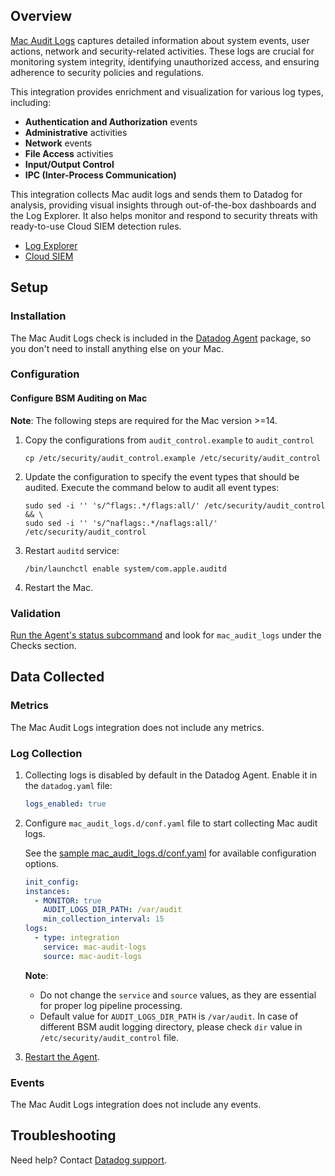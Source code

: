 ## Overview

[Mac Audit Logs][1] captures detailed information about system events, user actions, network and security-related activities. These logs are crucial for monitoring system integrity, identifying unauthorized access, and ensuring adherence to security policies and regulations.

This integration provides enrichment and visualization for various log types, including:

- **Authentication and Authorization** events  
- **Administrative** activities  
- **Network** events  
- **File Access** activities  
- **Input/Output Control**  
- **IPC (Inter-Process Communication)**  

This integration collects Mac audit logs and sends them to Datadog for analysis, providing visual insights through out-of-the-box dashboards and the Log Explorer. It also helps monitor and respond to security threats with ready-to-use Cloud SIEM detection rules.

* [Log Explorer][2]
* [Cloud SIEM][3]

## Setup

### Installation

The Mac Audit Logs check is included in the [Datadog Agent][4] package, so you don't need to install anything else on your Mac.

### Configuration

#### Configure BSM Auditing on Mac
**Note**: The following steps are required for the Mac version >=14.

1. Copy the configurations from `audit_control.example` to `audit_control`
    ```shell
    cp /etc/security/audit_control.example /etc/security/audit_control
    ```

2. Update the configuration to specify the event types that should be audited. Execute the command below to audit all event types:
    ```shell
    sudo sed -i '' 's/^flags:.*/flags:all/' /etc/security/audit_control && \
    sudo sed -i '' 's/^naflags:.*/naflags:all/' /etc/security/audit_control
    ```
3. Restart `auditd` service:
    ```shell
    /bin/launchctl enable system/com.apple.auditd
    ```

4. Restart the Mac.

### Validation

[Run the Agent's status subcommand][5] and look for `mac_audit_logs` under the Checks section.

## Data Collected

### Metrics

The Mac Audit Logs integration does not include any metrics.

### Log Collection

1. Collecting logs is disabled by default in the Datadog Agent. Enable it in the `datadog.yaml` file:

   ```yaml
   logs_enabled: true
   ```

2. Configure `mac_audit_logs.d/conf.yaml` file to start collecting Mac audit logs.

   See the [sample mac_audit_logs.d/conf.yaml][6] for available configuration options.

      ```yaml
      init_config:
      instances:
        - MONITOR: true
          AUDIT_LOGS_DIR_PATH: /var/audit
          min_collection_interval: 15
      logs:
        - type: integration
          service: mac-audit-logs
          source: mac-audit-logs
      ```

   **Note**:
     - Do not change the `service` and `source` values, as they are essential for proper log pipeline processing.
     - Default value for `AUDIT_LOGS_DIR_PATH` is `/var/audit`. In case of different BSM audit logging directory, please check `dir` value in `/etc/security/audit_control` file.

3. [Restart the Agent][7].

### Events

The Mac Audit Logs integration does not include any events.

## Troubleshooting

Need help? Contact [Datadog support][8].


[1]: https://www.apple.com/mac/
[2]: https://docs.datadoghq.com/logs/explorer/
[3]: https://www.datadoghq.com/product/cloud-siem/
[4]: /account/settings/agent/latest
[5]: https://docs.datadoghq.com/agent/guide/agent-commands/#agent-status-and-information
[6]: https://github.com/DataDog/integrations-core/blob/master/mac_audit_logs/datadog_checks/mac_audit_logs/data/conf.yaml.example
[7]: https://docs.datadoghq.com/agent/guide/agent-commands/#start-stop-and-restart-the-agent
[8]: https://docs.datadoghq.com/help/
